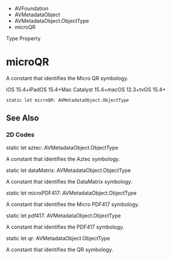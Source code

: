 

- AVFoundation
- AVMetadataObject
- AVMetadataObject.ObjectType
-  microQR 

Type Property

# microQR

A constant that identifies the Micro QR symbology.

iOS 15.4+iPadOS 15.4+Mac Catalyst 15.4+macOS 12.3+tvOS 15.4+

``` source
static let microQR: AVMetadataObject.ObjectType
```

## See Also

### 2D Codes

static let aztec: AVMetadataObject.ObjectType

A constant that identifies the Aztec symbology.

static let dataMatrix: AVMetadataObject.ObjectType

A constant that identifies the DataMatrix symbology.

static let microPDF417: AVMetadataObject.ObjectType

A constant that identifies the Micro PDF417 symbology.

static let pdf417: AVMetadataObject.ObjectType

A constant that identifies the PDF417 symbology.

static let qr: AVMetadataObject.ObjectType

A constant that identifies the QR symbology.

